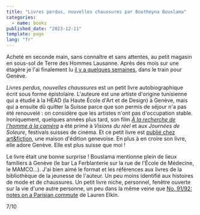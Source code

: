 ```yaml
---
title: "Livres perdus, nouvelles chaussures par Boutheyna Bouslama"
categories:
  - name: books
published_date: "2023-12-11"
template: page
lang: "fr"
---
```


Acheté en seconde main, sans connaître et sans attentes, au petit magasin en sous-sol de Terre des Hommes Lausanne. Après des mois sur une étagère je l'ai finalement lu [il y a quelques semaines](/notes/weeknote-36-not-seeing-oriane-bertone/), dans le train pour Genève.

_Livres perdus, nouvelles chaussures_ est un petit livre autobiographique écrit sous forme épistolaire. L'auteure est une artiste d'origine tunisienne qui a étudié à la HEAD (la Haute École d'Art et de Design) à Genève, mais qui a ensuite dû quitter la Suisse parce que son permis de séjour n'a pas été renouvelé : on considère que les artistes n'ont pas d'occupation stable. Ironiquement, quelques années plus tard, son film [_À la recherche de l’homme à la caméra_](https://www.swissfilms.ch/fr/movie/a-la-recherche-de-l-homme-a-la-camera/1F6CE4E6FA9F43DCAC63B90267145846) a été primé à _Visions du réel_ et aux _Journées de Soleure_, festivals suisses de cinéma. Et ce petit livre est [publié chez art&fiction](https://artfiction.ch/produit/livres-perdus-nouvelles-chaussures), une maison d'édition genevoise. En plus à en croire son livre, elle adore Genève. Elle est plus suisse que moi !

Le livre était une bonne surprise ! Bouslama mentionne plein de lieux familiers à Genève (le bar La Ferblanterie sur la rue de l'École de Médecine, le MAMCO...). J'ai bien aimé le format et les références aux livres de la bibliothèque de la jeunesse de l'auteur. Un peu moins identifié aux histoires de mode et de chaussures. Un petit livre niche, personnel, fenêtre ouverte sur la vie d'une autre personne, un peu dans la même veine que [No. 91/92: notes on a Parisian commute](/notes/no-91-92-notes-on-a-parisian-commute-by-lauren-elkin/) de Lauren Elkin.

7/10
